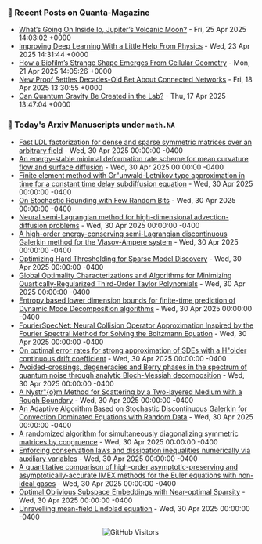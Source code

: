 ### 📝 Recent Posts on Quanta-Magazine
<!-- quanta starts -->
* <a href="https://www.quantamagazine.org/whats-going-on-inside-io-jupiters-volcanic-moon-20250425/">What’s Going On Inside Io, Jupiter’s Volcanic Moon?</a> - Fri, 25 Apr 2025 14:03:02 +0000
* <a href="https://www.quantamagazine.org/improving-deep-learning-with-a-little-help-from-physics-20250423/">Improving Deep Learning With a Little Help From Physics</a> - Wed, 23 Apr 2025 14:31:44 +0000
* <a href="https://www.quantamagazine.org/how-a-biofilms-strange-shape-emerges-from-cellular-geometry-20250421/">How a Biofilm’s Strange Shape Emerges From Cellular Geometry</a> - Mon, 21 Apr 2025 14:05:26 +0000
* <a href="https://www.quantamagazine.org/new-proof-settles-decades-old-bet-about-connected-networks-20250418/">New Proof Settles Decades-Old Bet About Connected Networks</a> - Fri, 18 Apr 2025 13:30:55 +0000
* <a href="https://www.quantamagazine.org/can-quantum-gravity-be-created-in-the-lab-20250417/">Can Quantum Gravity Be Created in the Lab?</a> - Thu, 17 Apr 2025 13:47:04 +0000
<!-- quanta ends -->


### 📝 Today's Arxiv Manuscripts under ``math.NA``
<!-- arxiv-math-na starts -->
* <a href="https://arxiv.org/abs/2504.20305">Fast LDL factorization for dense and sparse symmetric matrices over an arbitrary field</a> - Wed, 30 Apr 2025 00:00:00 -0400
* <a href="https://arxiv.org/abs/2504.20494">An energy-stable minimal deformation rate scheme for mean curvature flow and surface diffusion</a> - Wed, 30 Apr 2025 00:00:00 -0400
* <a href="https://arxiv.org/abs/2504.20524">Finite element method with Gr"unwald-Letnikov type approximation in time for a constant time delay subdiffusion equation</a> - Wed, 30 Apr 2025 00:00:00 -0400
* <a href="https://arxiv.org/abs/2504.20634">On Stochastic Rounding with Few Random Bits</a> - Wed, 30 Apr 2025 00:00:00 -0400
* <a href="https://arxiv.org/abs/2504.20715">Neural semi-Lagrangian method for high-dimensional advection-diffusion problems</a> - Wed, 30 Apr 2025 00:00:00 -0400
* <a href="https://arxiv.org/abs/2504.20813">A high-order energy-conserving semi-Lagrangian discontinuous Galerkin method for the Vlasov-Ampere system</a> - Wed, 30 Apr 2025 00:00:00 -0400
* <a href="https://arxiv.org/abs/2504.20256">Optimizing Hard Thresholding for Sparse Model Discovery</a> - Wed, 30 Apr 2025 00:00:00 -0400
* <a href="https://arxiv.org/abs/2504.20259">Global Optimality Characterizations and Algorithms for Minimizing Quartically-Regularized Third-Order Taylor Polynomials</a> - Wed, 30 Apr 2025 00:00:00 -0400
* <a href="https://arxiv.org/abs/2504.20269">Entropy based lower dimension bounds for finite-time prediction of Dynamic Mode Decomposition algorithms</a> - Wed, 30 Apr 2025 00:00:00 -0400
* <a href="https://arxiv.org/abs/2504.20408">FourierSpecNet: Neural Collision Operator Approximation Inspired by the Fourier Spectral Method for Solving the Boltzmann Equation</a> - Wed, 30 Apr 2025 00:00:00 -0400
* <a href="https://arxiv.org/abs/2504.20728">On optimal error rates for strong approximation of SDEs with a H"older continuous drift coefficient</a> - Wed, 30 Apr 2025 00:00:00 -0400
* <a href="https://arxiv.org/abs/2504.20730">Avoided-crossings, degeneracies and Berry phases in the spectrum of quantum noise through analytic Bloch-Messiah decomposition</a> - Wed, 30 Apr 2025 00:00:00 -0400
* <a href="https://arxiv.org/abs/2303.02339">A Nystr"{o}m Method for Scattering by a Two-layered Medium with a Rough Boundary</a> - Wed, 30 Apr 2025 00:00:00 -0400
* <a href="https://arxiv.org/abs/2308.05500">An Adaptive Algorithm Based on Stochastic Discontinuous Galerkin for Convection Dominated Equations with Random Data</a> - Wed, 30 Apr 2025 00:00:00 -0400
* <a href="https://arxiv.org/abs/2402.16557">A randomized algorithm for simultaneously diagonalizing symmetric matrices by congruence</a> - Wed, 30 Apr 2025 00:00:00 -0400
* <a href="https://arxiv.org/abs/2407.11904">Enforcing conservation laws and dissipation inequalities numerically via auxiliary variables</a> - Wed, 30 Apr 2025 00:00:00 -0400
* <a href="https://arxiv.org/abs/2501.12733">A quantitative comparison of high-order asymptotic-preserving and asymptotically-accurate IMEX methods for the Euler equations with non-ideal gases</a> - Wed, 30 Apr 2025 00:00:00 -0400
* <a href="https://arxiv.org/abs/2411.08773">Optimal Oblivious Subspace Embeddings with Near-optimal Sparsity</a> - Wed, 30 Apr 2025 00:00:00 -0400
* <a href="https://arxiv.org/abs/2504.19928">Unravelling mean-field Lindblad equation</a> - Wed, 30 Apr 2025 00:00:00 -0400
<!-- arxiv-math-na ends -->

<div align="center">
  
![GitHub Visitors](https://api.visitorbadge.io/api/visitors?path=https%3A%2F%2Fgithub.com%2Flowrank&label=profile%20views&labelColor=%231e1e2e&countColor=%23cba6f7)



</div>
